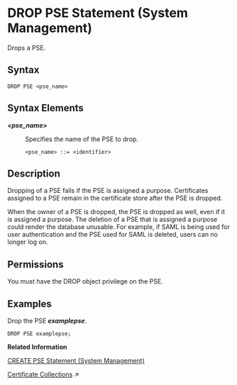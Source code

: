 <!-- loio25d67950e6614770aa98aec23ab117ee -->

# DROP PSE Statement \(System Management\)

Drops a PSE.



## Syntax

```
DROP PSE <pse_name>
```



## Syntax Elements


<dl>
<dt><b>

*<pse\_name\>*

</b></dt>
<dd>

Specifies the name of the PSE to drop.

```
<pse_name> ::= <identifier>
```



</dd>
</dl>



## Description

Dropping of a PSE fails if the PSE is assigned a purpose. Certificates assigned to a PSE remain in the certificate store after the PSE is dropped.

When the owner of a PSE is dropped, the PSE is dropped as well, even if it is assigned a purpose. The deletion of a PSE that is assigned a purpose could render the database unusable. For example, if SAML is being used for user authentication and the PSE used for SAML is deleted, users can no longer log on.



<a name="loio25d67950e6614770aa98aec23ab117ee__section_kt1_zlm_wcb"/>

## Permissions

You must have the DROP object privilege on the PSE.



## Examples

Drop the PSE ***examplepse***.

```
DROP PSE examplepse;
```

**Related Information**  


[CREATE PSE Statement \(System Management\)](create-pse-statement-system-management-4d80bf6.md "Creates a personal security environment (PSE).")

[Certificate Collections](https://help.sap.com/viewer/c82f8d6a84c147f8b78bf6416dae7290/2023_2_QRC/en-US/75d0cfec8e4f44c3a649d26e9cefa314.html "A certificate collection is a secure location where the public-key certificates of trusted communication partners or root certificates from trusted Certification Authorities are stored. Certificate collections are created and managed as database objects directly in the SAP HANA database.") :arrow_upper_right:


